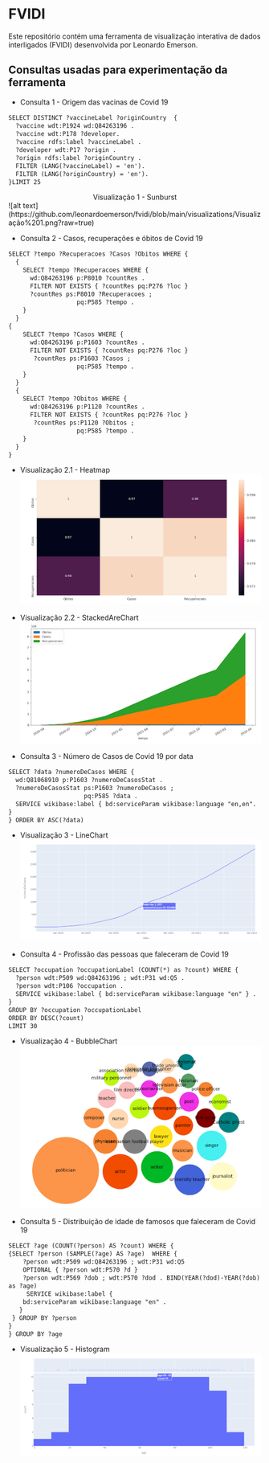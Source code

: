# FVIDI

Este repositório contém uma ferramenta de visualização interativa de dados interligados (FVIDI) desenvolvida por Leonardo Emerson.

## Consultas usadas para experimentação da ferramenta

- Consulta 1 - Origem das vacinas de Covid 19

```sparql
SELECT DISTINCT ?vaccineLabel ?originCountry  {
  ?vaccine wdt:P1924 wd:Q84263196 .
  ?vaccine wdt:P178 ?developer.
  ?vaccine rdfs:label ?vaccineLabel .
  ?developer wdt:P17 ?origin . 
  ?origin rdfs:label ?originCountry .
  FILTER (LANG(?vaccineLabel) = 'en').
  FILTER (LANG(?originCountry) = 'en').
}LIMIT 25
```

<center>Visualização 1 - Sunburst</center>
![alt text](https://github.com/leonardoemerson/fvidi/blob/main/visualizations/Visualização%201.png?raw=true)

- Consulta 2 - Casos, recuperações e óbitos de Covid 19

```sparql
SELECT ?tempo ?Recuperacoes ?Casos ?Obitos WHERE {
  {
    SELECT ?tempo ?Recuperacoes WHERE {
      wd:Q84263196 p:P8010 ?countRes .
      FILTER NOT EXISTS { ?countRes pq:P276 ?loc }
      ?countRes ps:P8010 ?Recuperacoes ;
                   pq:P585 ?tempo .
    }
  } 
{
    SELECT ?tempo ?Casos WHERE {
      wd:Q84263196 p:P1603 ?countRes .
      FILTER NOT EXISTS { ?countRes pq:P276 ?loc }
       ?countRes ps:P1603 ?Casos ;
                   pq:P585 ?tempo .
    }
  } 
  {
    SELECT ?tempo ?Obitos WHERE {
      wd:Q84263196 p:P1120 ?countRes .
      FILTER NOT EXISTS { ?countRes pq:P276 ?loc }
       ?countRes ps:P1120 ?Obitos ;
                   pq:P585 ?tempo .
    }
  }
}
```

- Visualização 2.1 - Heatmap
![alt text](https://github.com/leonardoemerson/fvidi/blob/main/visualizations/Visualização%202.1.png?raw=true)

- Visualização 2.2 - StackedAreChart
![alt text](https://github.com/leonardoemerson/fvidi/blob/main/visualizations/Visualização%202.2.png?raw=true)

- Consulta 3 - Número de Casos de Covid 19 por data

```sparql
SELECT ?data ?numeroDeCasos WHERE {
  wd:Q81068910 p:P1603 ?numeroDeCasosStat .
  ?numeroDeCasosStat ps:P1603 ?numeroDeCasos ;
                     pq:P585 ?data .
  SERVICE wikibase:label { bd:serviceParam wikibase:language "en,en". }
} ORDER BY ASC(?data)
```
- Visualização 3 - LineChart
![alt text](https://github.com/leonardoemerson/fvidi/blob/main/visualizations/Visualização%203.png?raw=true)

- Consulta 4 - Profissão das pessoas que faleceram de Covid 19
```sparql
SELECT ?occupation ?occupationLabel (COUNT(*) as ?count) WHERE {
  ?person wdt:P509 wd:Q84263196 ; wdt:P31 wd:Q5 .
  ?person wdt:P106 ?occupation .
  SERVICE wikibase:label { bd:serviceParam wikibase:language "en" } .
} 
GROUP BY ?occupation ?occupationLabel
ORDER BY DESC(?count)
LIMIT 30
```
- Visualização 4 - BubbleChart
![alt text](https://github.com/leonardoemerson/fvidi/blob/main/visualizations/Visualização%204.png?raw=true)

- Consulta 5 - Distribuição de idade de famosos que faleceram de Covid 19

```sparql
SELECT ?age (COUNT(?person) AS ?count) WHERE {
{SELECT ?person (SAMPLE(?age) AS ?age)  WHERE {
    ?person wdt:P509 wd:Q84263196 ; wdt:P31 wd:Q5 
    OPTIONAL { ?person wdt:P570 ?d }
    ?person wdt:P569 ?dob ; wdt:P570 ?dod . BIND(YEAR(?dod)-YEAR(?dob) as ?age) 
     SERVICE wikibase:label {
    bd:serviceParam wikibase:language "en" .
   }
 } GROUP BY ?person
}
} GROUP BY ?age

```

- Visualização 5 - Histogram
![alt text](https://github.com/leonardoemerson/fvidi/blob/main/visualizations/Visualização%205.png?raw=true)
